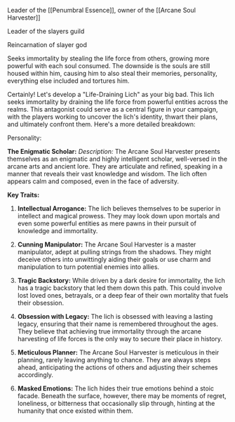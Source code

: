 Leader of the [[Penumbral Essence]], owner of the [[Arcane Soul Harvester]] 

Leader of the slayers guild

Reincarnation of slayer god

Seeks immortality by stealing the life force from others, growing more powerful with each soul consumed. The downside is the souls are still housed within him, causing him to also steal their memories, personality, everything else included and tortures him.


Certainly! Let's develop a "Life-Draining Lich" as your big bad. This lich seeks immortality by draining the life force from powerful entities across the realms. This antagonist could serve as a central figure in your campaign, with the players working to uncover the lich's identity, thwart their plans, and ultimately confront them. Here's a more detailed breakdown:


Personality:

**The Enigmatic Scholar:** _Description:_ The Arcane Soul Harvester presents themselves as an enigmatic and highly intelligent scholar, well-versed in the arcane arts and ancient lore. They are articulate and refined, speaking in a manner that reveals their vast knowledge and wisdom. The lich often appears calm and composed, even in the face of adversity.

**Key Traits:**

1. **Intellectual Arrogance:** The lich believes themselves to be superior in intellect and magical prowess. They may look down upon mortals and even some powerful entities as mere pawns in their pursuit of knowledge and immortality.
    
2. **Cunning Manipulator:** The Arcane Soul Harvester is a master manipulator, adept at pulling strings from the shadows. They might deceive others into unwittingly aiding their goals or use charm and manipulation to turn potential enemies into allies.
    
3. **Tragic Backstory:** While driven by a dark desire for immortality, the lich has a tragic backstory that led them down this path. This could involve lost loved ones, betrayals, or a deep fear of their own mortality that fuels their obsession.
    
4. **Obsession with Legacy:** The lich is obsessed with leaving a lasting legacy, ensuring that their name is remembered throughout the ages. They believe that achieving true immortality through the arcane harvesting of life forces is the only way to secure their place in history.
    
5. **Meticulous Planner:** The Arcane Soul Harvester is meticulous in their planning, rarely leaving anything to chance. They are always steps ahead, anticipating the actions of others and adjusting their schemes accordingly.
    
6. **Masked Emotions:** The lich hides their true emotions behind a stoic facade. Beneath the surface, however, there may be moments of regret, loneliness, or bitterness that occasionally slip through, hinting at the humanity that once existed within them.